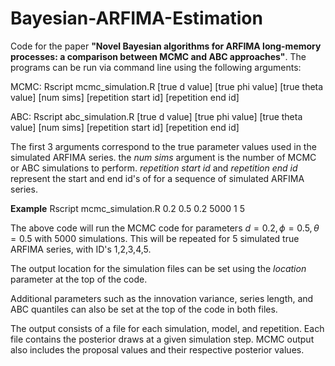 # Bayesian-ARFIMA-Estimation
Code for the paper **"Novel Bayesian algorithms for ARFIMA long-memory processes: a comparison between MCMC and ABC approaches"**. The programs can be run via command line using the following arguments:

MCMC:
Rscript mcmc_simulation.R [true d value] [true phi value] [true theta value] [num sims] [repetition start id] [repetition end id]

ABC:
Rscript abc_simulation.R [true d value] [true phi value] [true theta value] [num sims] [repetition start id] [repetition end id]

The first 3 arguments correspond to the true parameter values used in the simulated ARFIMA series. the *num sims* argument is the number of MCMC or ABC simulations to perform. *repetition start id* and *repetition end id* represent the start and end id's of for a sequence of simulated ARFIMA series. 

**Example**
Rscript mcmc_simulation.R 0.2 0.5 0.2 5000 1 5

The above code will run the MCMC code for parameters $d=0.2, \phi=0.5, \theta=0.5$ with $5000$ simulations. This will be repeated for 5 simulated true ARFIMA series, with ID's 1,2,3,4,5.

The output location for the simulation files can be set using the *location* parameter at the top of the code.

Additional parameters such as the innovation variance, series length, and ABC quantiles can also be set at the top of the code in both files.

The output consists of a file for each simulation, model, and repetition. Each file contains the posterior draws at a given simulation step. MCMC output also includes the proposal values and their respective posterior values. 
